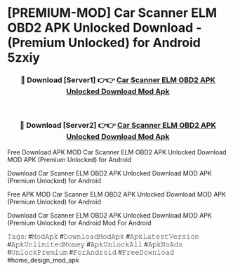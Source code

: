 # [PREMIUM-MOD] Car Scanner ELM OBD2 APK Unlocked Download - (Premium Unlocked) for Android 5zxiy



<div align="center">
<h3>🔴 Download [Server1] 👉👉 <a href="https://momento.my/?title=Car_Scanner_ELM_OBD2_APK_Unlocked_Download">Car Scanner ELM OBD2 APK Unlocked Download Mod Apk</a></h3><br>

<h3>🔴 Download [Server2] 👉👉 <a href="https://momento.my/?title=Car_Scanner_ELM_OBD2_APK_Unlocked_Download">Car Scanner ELM OBD2 APK Unlocked Download Mod Apk</a></h3>
</div>



Free Download APK MOD Car Scanner ELM OBD2 APK Unlocked Download MOD APK (Premium Unlocked) for Android

Download Car Scanner ELM OBD2 APK Unlocked Download MOD APK (Premium Unlocked) for Android

Free APK MOD Car Scanner ELM OBD2 APK Unlocked Download MOD APK (Premium Unlocked) for Android

Download Car Scanner ELM OBD2 APK Unlocked Download MOD APK (Premium Unlocked) for Android Mod For Android

𝚃𝚊𝚐𝚜: #𝙼𝚘𝚍𝙰𝚙𝚔 #𝙳𝚘𝚠𝚗𝚕𝚘𝚊𝚍𝙼𝚘𝚍𝙰𝚙𝚔 #𝙰𝚙𝚔𝙻𝚊𝚝𝚎𝚜𝚝𝚅𝚎𝚛𝚜𝚒𝚘𝚗 #𝙰𝚙𝚔𝚄𝚗𝚕𝚒𝚖𝚒𝚝𝚎𝚍𝙼𝚘𝚗𝚎𝚢 #𝙰𝚙𝚔𝚄𝚗𝚕𝚘𝚌𝚔𝙰𝚕𝚕 #𝙰𝚙𝚔𝙽𝚘𝙰𝚍𝚜 #𝚄𝚗𝚕𝚘𝚌𝚔𝙿𝚛𝚎𝚖𝚒𝚞𝚖 #𝙵𝚘𝚛𝙰𝚗𝚍𝚛𝚘𝚒𝚍 #𝙵𝚛𝚎𝚎𝙳𝚘𝚠𝚗𝚕𝚘𝚊𝚍 #home_design_mod_apk
